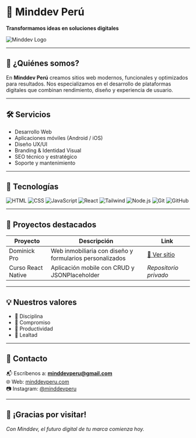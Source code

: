 # 🚀 Minddev Perú
**Transformamos ideas en soluciones digitales**

![Minddev Logo](https://minddevperu.com/assets/img/logo-header.png)

---

## 💼 ¿Quiénes somos?
En **Minddev Perú** creamos sitios web modernos, funcionales y optimizados para resultados. Nos especializamos en el desarrollo de plataformas digitales que combinan rendimiento, diseño y experiencia de usuario.

---

## 🛠️ Servicios
- Desarrollo Web
- Aplicaciones móviles (Android / iOS)
- Diseño UX/UI
- Branding & Identidad Visual
- SEO técnico y estratégico
- Soporte y mantenimiento

---

## 🧰 Tecnologías
![HTML](https://img.shields.io/badge/-HTML5-E34F26?style=flat&logo=html5&logoColor=white)
![CSS](https://img.shields.io/badge/-CSS3-1572B6?style=flat&logo=css3)
![JavaScript](https://img.shields.io/badge/-JavaScript-F7DF1E?style=flat&logo=javascript&logoColor=black)
![React](https://img.shields.io/badge/-React-61DAFB?style=flat&logo=react)
![Tailwind](https://img.shields.io/badge/-TailwindCSS-38B2AC?style=flat&logo=tailwind-css)
![Node.js](https://img.shields.io/badge/-Node.js-339933?style=flat&logo=node.js)
![Git](https://img.shields.io/badge/-Git-F05032?style=flat&logo=git)
![GitHub](https://img.shields.io/badge/-GitHub-181717?style=flat&logo=github)

---

## 📂 Proyectos destacados
| Proyecto | Descripción | Link |
|---------|-------------|------|
| Dominick Pro | Web inmobiliaria con diseño y formularios personalizados | [🔗 Ver sitio](https://dominickpro.com) |
| Curso React Native | Aplicación mobile con CRUD y JSONPlaceholder | _Repositorio privado_ |

---

## 💡 Nuestros valores
- 🧠 Disciplina
- 🤝 Compromiso
- 🦾 Productividad
- 🫡 Lealtad

---

## 📩 Contacto
📬 Escríbenos a: **minddevperu@gmail.com**  
🌐 Web: [minddevperu.com](https://minddevperu.com)  
📷 Instagram: [@minddevperu](https://instagram.com/minddevperu)

---

## 🙌 ¡Gracias por visitar!
*Con Minddev, el futuro digital de tu marca comienza hoy.*

